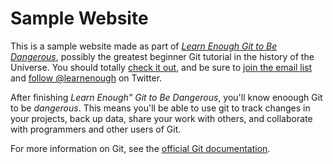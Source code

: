 # Sample Website

This is a sample website made as part of [*Learn Enough Git to Be Dangerous*](http://learnenough.com/git-tutorial), possibly the greatest beginner Git tutorial in the history of the Universe. You should totally [check it out](https://www.learnenough.com/git-tutorial), and be sure to [join the email list](http://learnenough.com/#email_list) and [follow @learnenough](http://twitter.com/learnenough.com) on Twitter.

After finishing *Learn Enough" Git to Be Dangerous*, you'll know enoough Git to be *dangerous*. This means you'll be able to use git to track changes in your projects, back up data, share your work with others, and collaborate with programmers and other users of Git.

For more information on Git, see the
[official Git documentation](https://git-scm.com/).